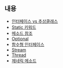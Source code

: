 내용
-

* [인터페이스 vs 추상클래스](./src/com/company/Abstract_Interface_Lamda/README.md "")
* [Static 키워드](./src/com/company/Static/static.md "Static 키워드")
* [메소드 참조](src/com/company/MethodReference/README.md "메소드 참조")
* [Optional](src/com/company/Optional/optional.md "Optional")
* [함수형 인터페이스](src/com/company/FuntionalInterface/README.md "함수형 인터페이스")
* [Stream](src/com/company/Stream/README.md "Stream")
* [Thread](src/com/company/Thread/README.md "Thread")
* [제네릭 메소드](src/com)
